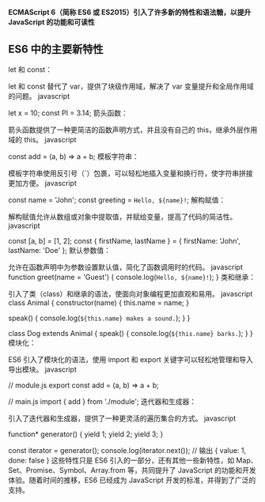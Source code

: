 #### ECMAScript 6（简称 ES6 或 ES2015）引入了许多新的特性和语法糖，以提升 JavaScript 的功能和可读性

## ES6 中的主要新特性

let 和 const：

let 和 const 替代了 var，提供了块级作用域，解决了 var 变量提升和全局作用域的问题。
javascript

let x = 10;
const PI = 3.14;
箭头函数：

箭头函数提供了一种更简洁的函数声明方式，并且没有自己的 this，继承外层作用域的 this。
javascript

const add = (a, b) => a + b;
模板字符串：

模板字符串使用反引号（`）包裹，可以轻松地插入变量和换行符，使字符串拼接更加方便。
javascript

const name = 'John';
const greeting = `Hello, ${name}!`;
解构赋值：

解构赋值允许从数组或对象中提取值，并赋给变量，提高了代码的简洁性。
javascript

const [a, b] = [1, 2];
const { firstName, lastName } = { firstName: 'John', lastName: 'Doe' };
默认参数值：

允许在函数声明中为参数设置默认值，简化了函数调用时的代码。
javascript
function greet(name = 'Guest') {
console.log(`Hello, ${name}!`);
}
类和继承：

引入了类（class）和继承的语法，使面向对象编程更加直观和易用。
javascript
class Animal {
constructor(name) {
this.name = name;
}

speak() {
console.log(`${this.name} makes a sound.`);
}
}

class Dog extends Animal {
speak() {
console.log(`${this.name} barks.`);
}
}
模块化：

ES6 引入了模块化的语法，使用 import 和 export 关键字可以轻松地管理和导入导出模块。
javascript

// module.js
export const add = (a, b) => a + b;

// main.js
import { add } from './module';
迭代器和生成器：

引入了迭代器和生成器，提供了一种更灵活的遍历集合的方式。
javascript

function\* generator() {
yield 1;
yield 2;
yield 3;
}

const iterator = generator();
console.log(iterator.next()); // 输出 { value: 1, done: false }
这些特性只是 ES6 引入的一部分，还有其他一些新特性，如 Map、Set、Promise、Symbol、Array.from 等，共同提升了 JavaScript 的功能和开发体验。随着时间的推移，ES6 已经成为 JavaScript 开发的标准，并得到了广泛的支持。
